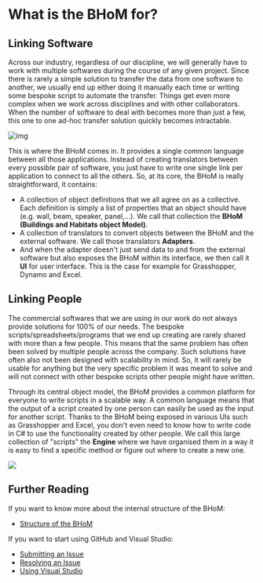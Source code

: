 # What is the BHoM for?
## Linking Software

Across our industry, regardless of our discipline, we will generally have to work with multiple softwares during the course of any given project. Since there is rarely a simple solution to transfer the data from one software to another, we usually end up either doing it manually each time or writing some bespoke script to automate the transfer. Things get even more complex when we work across disciplines and with other collaborators. When the number of software to deal with becomes more than just a few, this one to one ad-hoc transfer solution quickly becomes intractable.


![img](img/InteropA.png)

This is where the BHoM comes in. It provides a single common language between all those applications. Instead of creating translators between every possible pair of software, you just have to write one single link per application to connect to all the others. So, at its core, the BHoM is really straightforward, it contains:
- A collection of object definitions that we all agree on as a collective. Each definition is simply a list of properties that an object should have (e.g. wall, beam, speaker, panel,...). We call that collection the **BHoM (Buildings and Habitats object Model)**.
- A collection of translators to convert objects between the BHoM and the external software. We call those translators **Adapters**. 
- And when the adapter doesn't just send data to and from the external software but also exposes the BHoM within its interface, we then call it **UI** for user interface. This is the case for example for Grasshopper, Dynamo and Excel.

## Linking People

The commercial softwares that we are using in our work do not always provide solutions for 100% of our needs. The bespoke scripts/spreadsheets/programs that we end up creating are rarely shared with more than a few people. This means that the same problem has often been solved by multiple people across the company. Such solutions have often also not been designed with scalability in mind. So, it will rarely be usable for anything but the very specific problem it was meant to solve and will not connect with other bespoke scripts other people might have written.

Through its central object model, the BHoM provides a common platform for everyone to write scripts in a scalable way. A common language means that the output of a script created by one person can easily be used as the input for another script. Thanks to the BHoM being exposed in various UIs such as Grasshopper and Excel, you don't even need to know how to write code in C# to use the functionality created by other people. We call this large collection of "scripts" the **Engine** where we have organised them in a way it is easy to find a specific method or figure out where to create a new one.   

![](https://user-images.githubusercontent.com/16853390/50327328-8c784100-0529-11e9-85d0-3ea7285eb794.png)

## Further Reading

If you want to know more about the internal structure of the BHoM:
* [Structure of the BHoM](/Structure-of-the-BHoM)

If you want to start using GitHub and Visual Studio:
* [Submitting an Issue](/Submitting-an-Issue)
* [Resolving an Issue](/Resolving-an-Issue) 
* [Using Visual Studio](/Using-Visual-Studio)
